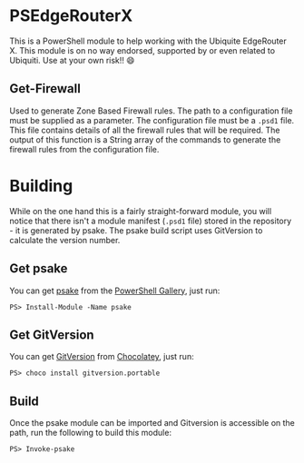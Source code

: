 # PSEdgeRouterX
This is a PowerShell module to help working with the Ubiquite EdgeRouter X. This module is on no way endorsed, supported by or even related to Ubiquiti. Use at your own risk!! :smile:

## Get-Firewall
Used to generate Zone Based Firewall rules. The path to a configuration file must be supplied as a parameter. The configuration file must be a `.psd1` file. This file contains details of all the firewall rules that will be required. The output of this function is a String array of the commands to generate the firewall rules from the configuration file.

# Building 
While on the one hand this is a fairly straight-forward module, you will notice that there isn't a module manifest (`.psd1` file) stored in the repository - it is generated by psake. The psake build script uses GitVersion to calculate the version number.

## Get psake
You can get [psake](https://github.com/psake/psake) from the [PowerShell Gallery](https://www.powershellgallery.com/packages/psake), just run:
```
PS> Install-Module -Name psake
```

## Get GitVersion
You can get [GitVersion](https://github.com/GitTools/GitVersion) from [Chocolatey](https://chocolatey.org/packages/GitVersion.Portable), just run:
```
PS> choco install gitversion.portable 
```

## Build
Once the psake module can be imported and Gitversion is accessible on the path, run the following to build this module:
```
PS> Invoke-psake
```